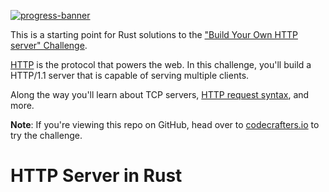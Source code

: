[![progress-banner](https://backend.codecrafters.io/progress/http-server/bbd074ef-9a5d-4f58-966d-646c9d83384d)](https://app.codecrafters.io/users/codecrafters-bot?r=2qF)

This is a starting point for Rust solutions to the
["Build Your Own HTTP server" Challenge](https://app.codecrafters.io/courses/http-server/overview).

[HTTP](https://en.wikipedia.org/wiki/Hypertext_Transfer_Protocol) is the
protocol that powers the web. In this challenge, you'll build a HTTP/1.1 server
that is capable of serving multiple clients.

Along the way you'll learn about TCP servers,
[HTTP request syntax](https://www.w3.org/Protocols/rfc2616/rfc2616-sec5.html),
and more.

**Note**: If you're viewing this repo on GitHub, head over to
[codecrafters.io](https://codecrafters.io) to try the challenge.

# HTTP Server in Rust